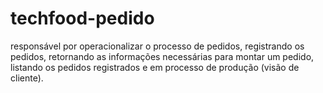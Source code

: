 # techfood-pedido
responsável por operacionalizar o processo de pedidos, registrando os pedidos, retornando as informações necessárias para montar um pedido, listando os pedidos registrados e em processo de produção (visão de cliente).
